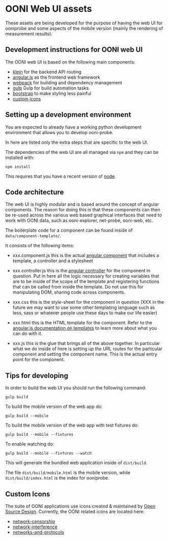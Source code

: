 # OONI Web UI assets

These assets are being developed for the purpose of having the web UI for
ooniprobe and some aspects of the mobile version (mainly the rendering of
measurement results).

## Development instructions for OONI web UI

The OONI web UI is based on the following main components:

* [klein](https://klein.readthedocs.org/) for the backend API routing
* [angular.js](https://angularjs.org/) as the frontend web framework
* [webpack](https://webpack.github.io/) for building and dependency management
* [gulp](http://gulpjs.com/) Gulp for build automation tasks.
* [bootstrap](http://getbootstrap.com/) to make styling less painful
* [custom icons](#custom-icons)

## Setting up a development environment

You are expected to already have a working python development environment that
allows you to develop ooni-probe.

In here are listed only the extra steps that are specific to the web UI.

The dependencies of the web UI are all managed via `npm` and they can be
installed with:

```
npm install
```

This requires that you have a recent version of
[node](https://nodejs.org/en/download/).

## Code architecture

The web UI is highly modular and is based around the concept of angular
components.
The reason for doing this is that these components can then be re-used across
the various web based graphical interfaces that need to work with OONI data,
such as ooni-explorer, net-probe, ooni-web, etc.

The boilerplate code for a component can be found inside of
`data/component-template/`.

It consists of the following items:

* xxx.component.js this is the actual [angular
  component](https://docs.angularjs.org/guide/component) that includes
  a template, a controller and a stylesheet

* xxx.controller.js this is the [angular
  controller](https://docs.angularjs.org/guide/controller) for the component in
  question. Put in here all the logic necessary for creating variables that are
  to be inside of the scope of the template and registering functions that can
  be called from inside the template.
  Do not use this for manipulating DOM, sharing code across components.

* xxx.css this is the style-sheet for the component in question (XXX in the
  future we may want to use some other templating language such as less, sass
  or whatever people use these days to make our life easier)

* xxx.html this is the HTML template for the component. Refer to the
  [angular.js documentation on
  templates](https://docs.angularjs.org/guide/templates) to learn more about
  what you can do with it.

* xxx.js this is the glue that brings all of the above together. In particular
  what we do inside of here is setting up the URL routes for the particular
  component and setting the component name.
  This is the actual entry point for the component.

## Tips for developing

In order to build the web UI you should run the following command:

```
gulp build
```

To build the mobile version of the web app do:

```
gulp build --mobile
```

To build the mobile version of the web app with test fixtures do:

```
gulp build --mobile --fixtures
```

To enable watching do:

```
gulp build --mobile --fixtures --watch
```

This will generate the bundled web application inside of `dist/build`.

The file `dist/build/mobile.html` is the mobile version, while
`dist/build/index.html` is the index for ooniprobe.

## Custom Icons

The suite of OONI applications use icons created & maintained by [Open Source Design](https://github.com/opensourcedesign/icons). Currently, the OONI related icons are located here:

- [network-censorship](https://github.com/opensourcedesign/icons/tree/master/network-censorship)
- [network-interference](https://github.com/opensourcedesign/icons/tree/master/network-interference)
- [networks-and-protocols](https://github.com/opensourcedesign/icons/tree/master/networks-and-protocols)
